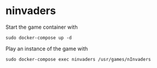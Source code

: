 # ninvaders

Start the game container with 
```
sudo docker-compose up -d
```

Play an instance of the game with
```
sudo docker-compose exec ninvaders /usr/games/nInvaders
```
